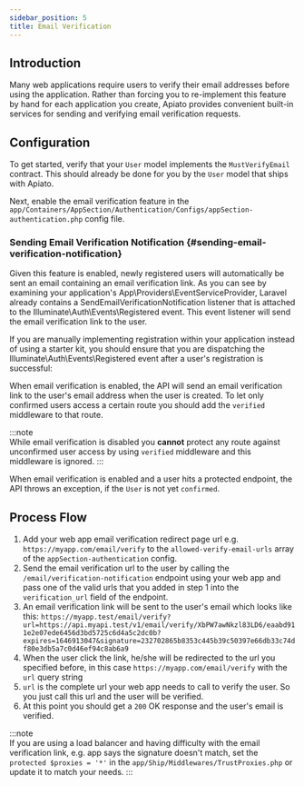 ```yaml
---
sidebar_position: 5
title: Email Verification
---
```


## Introduction

Many web applications require users to verify their email addresses before using the application.
Rather than forcing you to re-implement this feature by hand for each application you create,
Apiato provides convenient built-in services for sending and verifying email verification requests.

## Configuration

To get started, verify that your `User` model implements the `MustVerifyEmail` contract.
This should already be done for you by the `User` model that ships with Apiato.

Next,
enable the email verification feature in the `app/Containers/AppSection/Authentication/Configs/appSection-authentication.php` config file.

### Sending Email Verification Notification {#sending-email-verification-notification}
Given this feature is enabled,
newly registered users will automatically be sent an email containing an email verification link.
As you can see by examining your application's App\Providers\EventServiceProvider,
Laravel already contains a SendEmailVerificationNotification listener
that is attached to the Illuminate\Auth\Events\Registered event.
This event listener will send the email verification link to the user.

If you are manually implementing registration within your application instead of using a starter kit,
you should ensure
that you are dispatching the Illuminate\Auth\Events\Registered event after a user's registration is successful:

When email verification is enabled,
the API will send an email verification link to the user's email address when the user is created.
To let only confirmed users
access a certain route you should add the `verified` middleware to that route.

:::note  
While email verification is disabled you **cannot** protect any route against unconfirmed user access by using `verified` middleware and this
middleware is ignored.
:::

When email verification is enabled and a user hits a protected endpoint, the API throws an exception, if the `User` is not yet `confirmed`.

## Process Flow
1) Add your web app email verification redirect page url e.g. `https://myapp.com/email/verify` to the
   `allowed-verify-email-urls` array of the `appSection-authentication` config.
2) Send the email verification url to the user by calling the `/email/verification-notification` endpoint using your web app and pass one of the valid urls that you added in step 1 into the `verification_url` field of the endpoint.
3) An email verification link will be sent to the user's email which looks like this: `https://myapp.test/email/verify?url=https://api.myapi.test/v1/email/verify/XbPW7awNkzl83LD6/eaabd911e2e07ede6456d3bd5725c6d4a5c2dc0b?expires=1646913047&signature=232702865b8353c445b39c50397e66db33c74df80e3db5a7c0d46ef94c8ab6a9`
4) When the user click the link, he/she will be redirected to the url you specified before, in this case `https://myapp.com/email/verify` with the `url` query string
5) `url` is the complete url your web app needs to call to verify the user. So you just call this url and the user will be verified.
6) At this point you should get a `200` OK response and the user's email is verified.

:::note  
If you are using a load balancer and having difficulty with the email verification link, e.g. app says the signature doesn't match,
set the `protected $proxies = '*'` in the `app/Ship/Middlewares/TrustProxies.php` or update it to match your needs.
:::  
